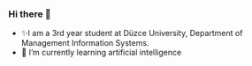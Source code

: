### Hi there 👋
- ✨I am a 3rd year student at Düzce University, Department of Management Information Systems.
- 🌱 I’m currently learning artificial intelligence

<!--
**beyzanrgulec/beyzanrgulec** is a ✨ _special_ ✨ repository because its `README.md` (this file) appears on your GitHub profile.

Here are some ideas to get you started:

-I am a 3rd year student at Düzce University, Department of Management Information Systems.
- 🌱 I’m currently learning artificial intelligence
- 👯 I’m looking to collaborate on ...
- 🤔 I’m looking for help with ...
- 💬 Ask me about ...
- 📫 How to reach me: ...
- 😄 Pronouns: ...
- ⚡ Fun fact: ...
-->
